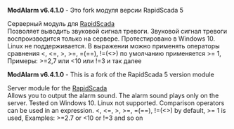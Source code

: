 **ModAlarm v6.4.1.0** - Это fork модуля версии RapidScada 5

Серверный модуль для [RapidScada](https://rapidscada.ru)  
Позволяет выводить звуковой сигнал тревоги.
Звуковой сигнал тревоги воспроизводится только на сервере.
Протестировано в Windows 10. Linux не поддерживается.
В выражении можно применять операторы сравнения <, <=, >, >=, =(==), !=(<>)
по умолчанию применяется >= 1, Примеры: >=2,7 или <10 или !=3 и так далее 


**ModAlarm v6.4.1.0** - This is a fork of the RapidScada 5 version module

Server module for the [RapidScada](https://rapidscada.org/)  
Allows you to output the alarm sound.
The alarm sound plays only on the server.
Tested on Windows 10. Linux not supported.
Comparison operators can be used in an expression. <, <=, >, >=, =(==), !=(<>)
by default, >= 1 is used, Examples: >=2.7 or <10 or !=3 and so on
